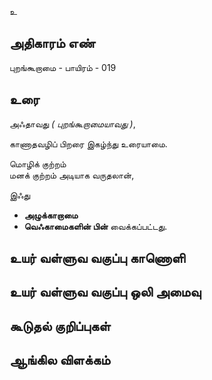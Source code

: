 உ


## அதிகாரம் எண்

புறங்கூறாமை - பாயிரம் - 019

## உரை

அஃதாவது _( புறங்கூறாமையாவது )_,  

காணாதவழிப் பிறரை இகழ்ந்து உரையாமை.  

மொழிக் குற்றம்  
மனக் குற்றம் அடியாக வருதலான்,  

இஃது  
* **அழுக்காறாமை**  
* **வெஃகாமைகளின் பின்** வைக்கப்பட்டது.


## உயர் வள்ளுவ வகுப்பு காணொளி


## உயர் வள்ளுவ வகுப்பு ஒலி அமைவு 


## கூடுதல் குறிப்புகள்


## ஆங்கில விளக்கம்

